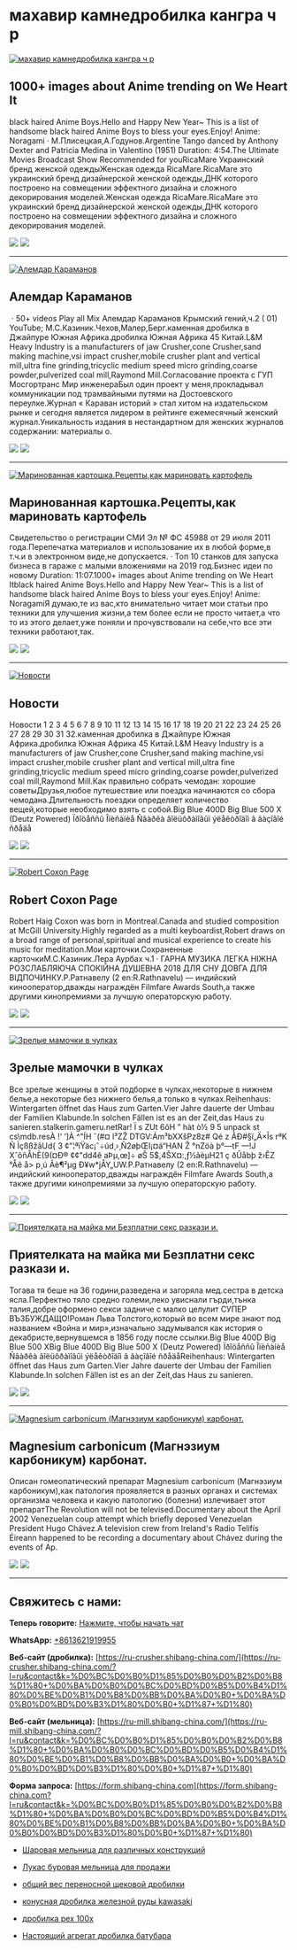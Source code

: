# махавир камнедробилка кангра ч р

<a href="https://swt.shibang-china.com/?l=ru&img&k=%D0%BC%D0%B0%D1%85%D0%B0%D0%B2%D0%B8%D1%80+%D0%BA%D0%B0%D0%BC%D0%BD%D0%B5%D0%B4%D1%80%D0%BE%D0%B1%D0%B8%D0%BB%D0%BA%D0%B0+%D0%BA%D0%B0%D0%BD%D0%B3%D1%80%D0%B0+%D1%87+%D1%80" target="_blank">![махавир камнедробилка кангра ч р](http://static.shibang-china.com/all-800x300/375.jpg)</a>

## 1000+ images about Anime trending on We Heart It
black haired Anime Boys.Hello and Happy New Year~ This is a list of handsome black haired Anime Boys to bless your eyes.Enjoy! Anime: Noragami&nbsp;&#0183;&#32;М.Плисецкая,А.Годунов.Argentine Tango danced by Anthony Dexter and Patricia Medina in Valentino (1951) Duration: 4:54.The Ultimate Movies Broadcast Show Recommended for youRicaMare Украинский бренд женской одеждыЖенская одежда RicaMare.RicaMare это украинский бренд дизайнерской женской одежды,ДНК которого построено на совмещении эффектного дизайна и сложного декорирования моделей.Женская одежда RicaMare.RicaMare это украинский бренд дизайнерской женской одежды,ДНК которого построено на совмещении эффектного дизайна и сложного декорирования моделей.


<a href="https://whatsapp.shibangsoft.com/WhatsApp.php" target="_blank" title="WhatsApp">![](http://static.shibang-china.com/icon/whatsapp.png)</a> <a href="https://swt.shibang-china.com/?l=ru&icon&k=%D0%BC%D0%B0%D1%85%D0%B0%D0%B2%D0%B8%D1%80+%D0%BA%D0%B0%D0%BC%D0%BD%D0%B5%D0%B4%D1%80%D0%BE%D0%B1%D0%B8%D0%BB%D0%BA%D0%B0+%D0%BA%D0%B0%D0%BD%D0%B3%D1%80%D0%B0+%D1%87+%D1%80" target="_blank">![](http://static.shibang-china.com/icon/chat-ru.png)</a>

---

<a href="https://swt.shibang-china.com/?l=ru&img&k=%D0%BC%D0%B0%D1%85%D0%B0%D0%B2%D0%B8%D1%80+%D0%BA%D0%B0%D0%BC%D0%BD%D0%B5%D0%B4%D1%80%D0%BE%D0%B1%D0%B8%D0%BB%D0%BA%D0%B0+%D0%BA%D0%B0%D0%BD%D0%B3%D1%80%D0%B0+%D1%87+%D1%80" target="_blank">![Алемдар Караманов](http://static.shibang-china.com/all-800x300/426.jpg)</a>

## Алемдар Караманов
&nbsp;&#0183;&#32;50+ videos Play all Mix Алемдар Караманов Крымский гений,ч.2 ( 01) YouTube; М.С.Казиник.Чехов,Малер,Берг.каменная дробилка в Джайпуре Южная Африка.дробилка Южная Африка 45 Китай.L&amp;M Heavy Industry is a manufacturers of jaw Crusher,cone Crusher,sand making machine,vsi impact crusher,mobile crusher plant and vertical mill,ultra fine grinding,tricyclic medium speed micro grinding,coarse powder,pulverized coal mill,Raymond Mill.Согласование проекта с ГУП Мосгортранс Мир инженераБыл один проект у меня,прокладывал коммуникации под трамвайными путями на Достоевского переулке.Журнал &#171; Караван историй &#187; стал хитом на издательском рынке и сегодня является лидером в рейтинге ежемесячный женский журнал.Уникальность издания в нестандартном для женских журналов содержании: материалы о.


<a href="https://whatsapp.shibangsoft.com/WhatsApp.php" target="_blank" title="WhatsApp">![](http://static.shibang-china.com/icon/whatsapp.png)</a> <a href="https://swt.shibang-china.com/?l=ru&icon&k=%D0%BC%D0%B0%D1%85%D0%B0%D0%B2%D0%B8%D1%80+%D0%BA%D0%B0%D0%BC%D0%BD%D0%B5%D0%B4%D1%80%D0%BE%D0%B1%D0%B8%D0%BB%D0%BA%D0%B0+%D0%BA%D0%B0%D0%BD%D0%B3%D1%80%D0%B0+%D1%87+%D1%80" target="_blank">![](http://static.shibang-china.com/icon/chat-ru.png)</a>

---

<a href="https://swt.shibang-china.com/?l=ru&img&k=%D0%BC%D0%B0%D1%85%D0%B0%D0%B2%D0%B8%D1%80+%D0%BA%D0%B0%D0%BC%D0%BD%D0%B5%D0%B4%D1%80%D0%BE%D0%B1%D0%B8%D0%BB%D0%BA%D0%B0+%D0%BA%D0%B0%D0%BD%D0%B3%D1%80%D0%B0+%D1%87+%D1%80" target="_blank">![Маринованная картошка.Рецепты,как мариновать картофель](http://static.shibang-china.com/all-800x300/1264.jpg)</a>

## Маринованная картошка.Рецепты,как мариновать картофель
Свидетельство о регистрации СМИ Эл № ФС 45988 от 29 июля 2011 года.Перепечатка материалов и использование их в любой форме,в т.ч.и в электронном виде,не допускается.&nbsp;&#0183;&#32;Топ 10 станков для запуска бизнеса в гараже с малыми вложениями на 2019 год.Бизнес идеи по новому Duration: 11:07.1000+ images about Anime trending on We Heart Itblack haired Anime Boys.Hello and Happy New Year~ This is a list of handsome black haired Anime Boys to bless your eyes.Enjoy! Anime: NoragamiЯ думаю,те из вас,кто внимательно читает мои статьи про техники для улучшения жизни,а тем более если не просто читает,а что то из этого делает,уже поняли и прочувствовали на себе,что все эти техники работают,так.


<a href="https://whatsapp.shibangsoft.com/WhatsApp.php" target="_blank" title="WhatsApp">![](http://static.shibang-china.com/icon/whatsapp.png)</a> <a href="https://swt.shibang-china.com/?l=ru&icon&k=%D0%BC%D0%B0%D1%85%D0%B0%D0%B2%D0%B8%D1%80+%D0%BA%D0%B0%D0%BC%D0%BD%D0%B5%D0%B4%D1%80%D0%BE%D0%B1%D0%B8%D0%BB%D0%BA%D0%B0+%D0%BA%D0%B0%D0%BD%D0%B3%D1%80%D0%B0+%D1%87+%D1%80" target="_blank">![](http://static.shibang-china.com/icon/chat-ru.png)</a>

---

<a href="https://swt.shibang-china.com/?l=ru&img&k=%D0%BC%D0%B0%D1%85%D0%B0%D0%B2%D0%B8%D1%80+%D0%BA%D0%B0%D0%BC%D0%BD%D0%B5%D0%B4%D1%80%D0%BE%D0%B1%D0%B8%D0%BB%D0%BA%D0%B0+%D0%BA%D0%B0%D0%BD%D0%B3%D1%80%D0%B0+%D1%87+%D1%80" target="_blank">![Новости](http://static.shibang-china.com/all-800x300/9.jpg)</a>

## Новости
Новости 1 2 3 4 5 6 7 8 9 10 11 12 13 14 15 16 17 18 19 20 21 22 23 24 25 26 27 28 29 30 31 32.каменная дробилка в Джайпуре Южная Африка.дробилка Южная Африка 45 Китай.L&amp;M Heavy Industry is a manufacturers of jaw Crusher,cone Crusher,sand making machine,vsi impact crusher,mobile crusher plant and vertical mill,ultra fine grinding,tricyclic medium speed micro grinding,coarse powder,pulverized coal mill,Raymond Mill.Как правильно собрать чемодан: хорошие советыДрузья,любое путешествие или поездка начинаются со сбора чемодана.Длительность поездки определяет количество вещей,которые необходимо взять с собой.Big Blue 400D Big Blue 500 X (Deutz Powered) &#207;&#240;&#238;&#246;&#229;&#241;&#241;&#251; &#206;&#239;&#232;&#241;&#224;&#237;&#232;&#229; &#209;&#226;&#224;&#240;&#234;&#224; &#226;&#238;&#235;&#252;&#244;&#240;&#224;&#236;&#238;&#226;&#251;&#236; &#253;&#235;&#229;&#234;&#242;&#240;&#238;&#228;&#238;&#236; &#226; &#227;&#224;&#231;&#238;&#226;&#238;&#233; &#241;&#240;&#229;&#228;&#229;


<a href="https://whatsapp.shibangsoft.com/WhatsApp.php" target="_blank" title="WhatsApp">![](http://static.shibang-china.com/icon/whatsapp.png)</a> <a href="https://swt.shibang-china.com/?l=ru&icon&k=%D0%BC%D0%B0%D1%85%D0%B0%D0%B2%D0%B8%D1%80+%D0%BA%D0%B0%D0%BC%D0%BD%D0%B5%D0%B4%D1%80%D0%BE%D0%B1%D0%B8%D0%BB%D0%BA%D0%B0+%D0%BA%D0%B0%D0%BD%D0%B3%D1%80%D0%B0+%D1%87+%D1%80" target="_blank">![](http://static.shibang-china.com/icon/chat-ru.png)</a>

---

<a href="https://swt.shibang-china.com/?l=ru&img&k=%D0%BC%D0%B0%D1%85%D0%B0%D0%B2%D0%B8%D1%80+%D0%BA%D0%B0%D0%BC%D0%BD%D0%B5%D0%B4%D1%80%D0%BE%D0%B1%D0%B8%D0%BB%D0%BA%D0%B0+%D0%BA%D0%B0%D0%BD%D0%B3%D1%80%D0%B0+%D1%87+%D1%80" target="_blank">![Robert Coxon Page](http://static.shibang-china.com/all-800x300/1420.jpg)</a>

## Robert Coxon Page
Robert Haig Coxon was born in Montreal.Canada and studied composition at McGill University.Highly regarded as a multi keyboardist,Robert draws on a broad range of personal,spiritual and musical experience to create his music for meditation.Мои карточки.Сохраненные карточкиМ.С.Казиник.Лера Аурбах ч.1&nbsp;&#0183;&#32;ГАРНА МУЗИКА ЛЕГКА НІЖНА РОЗСЛАБЛЯЮЧА СПОКІЙНА ДУШЕВНА 2018 ДЛЯ СНУ ДОВГА ДЛЯ ВІДПОЧИНКУ.Р.Ратнавелу (2 en:R.Rathnavelu) — индийский кинооператор,дважды награждён Filmfare Awards South,а также другими кинопремиями за лучшую операторскую работу.


<a href="https://whatsapp.shibangsoft.com/WhatsApp.php" target="_blank" title="WhatsApp">![](http://static.shibang-china.com/icon/whatsapp.png)</a> <a href="https://swt.shibang-china.com/?l=ru&icon&k=%D0%BC%D0%B0%D1%85%D0%B0%D0%B2%D0%B8%D1%80+%D0%BA%D0%B0%D0%BC%D0%BD%D0%B5%D0%B4%D1%80%D0%BE%D0%B1%D0%B8%D0%BB%D0%BA%D0%B0+%D0%BA%D0%B0%D0%BD%D0%B3%D1%80%D0%B0+%D1%87+%D1%80" target="_blank">![](http://static.shibang-china.com/icon/chat-ru.png)</a>

---

<a href="https://swt.shibang-china.com/?l=ru&img&k=%D0%BC%D0%B0%D1%85%D0%B0%D0%B2%D0%B8%D1%80+%D0%BA%D0%B0%D0%BC%D0%BD%D0%B5%D0%B4%D1%80%D0%BE%D0%B1%D0%B8%D0%BB%D0%BA%D0%B0+%D0%BA%D0%B0%D0%BD%D0%B3%D1%80%D0%B0+%D1%87+%D1%80" target="_blank">![Зрелые мамочки в чулках](http://static.shibang-china.com/all-800x300/1046.jpg)</a>

## Зрелые мамочки в чулках
Все зрелые женщины в этой подборке в чулках,некоторые в нижнем белье,а некоторые без нижнего белья,а только в чулках.Reihenhaus: Wintergarten &#246;ffnet das Haus zum Garten.Vier Jahre dauerte der Umbau der Familien Klabunde.In solchen F&#228;llen ist es an der Zeit,das Haus zu sanieren.stalkerin.gameru.netRar! &#207; s ZUt 6&#245;H ” h&#224;t &#242;&#189; 9 5 unpack st cs\mdb.res&#192; !‘ ‘]&#192; ^&quot;&#205;H ˆ(#&#164; l&#179;ZŽ DTGV:&#193;m&#179;bXXšPz8z# Q&#233; z &#195;&#208;#&#167;&#239;„&#196;&#215;&#206;s r&#170;K &#209; &#204;&#231;&#223;&#223;ž&#227;Ud{ 3 &#162;&quot;&#166;&#170;&#239;Ÿ&#228;c&#161;ˆ&#247;&#250;d&#184;›&#184;&#209;2&#248;&#254;ŒI&#161;&#164;&#225;“HAN Ž &#176;nZ&#246;&#224; &#254;&#176;—tF —!J Xˆ&#244;&#241;&#197;h&#200;(9(&#164;&#208;&#174; &#162;&#162;&quot;dd4&#234; a&#222;&#181;,œ]&#247; &#248;Š 5$,4ŠX&#164;:,ƒ&#189;&#227;&#232;&#181;H21 &#231; &#240;&#219;&#229;b&#254; ž›&#202;Z &#176;&#197;&#234; &#229;&gt; p&#184;&#250; &#195;&#232;&#182;&#178;&#181;g &#208;&#165;w*j&#197;Y„UW.Р.Ратнавелу (2 en:R.Rathnavelu) — индийский кинооператор,дважды награждён Filmfare Awards South,а также другими кинопремиями за лучшую операторскую работу.


<a href="https://whatsapp.shibangsoft.com/WhatsApp.php" target="_blank" title="WhatsApp">![](http://static.shibang-china.com/icon/whatsapp.png)</a> <a href="https://swt.shibang-china.com/?l=ru&icon&k=%D0%BC%D0%B0%D1%85%D0%B0%D0%B2%D0%B8%D1%80+%D0%BA%D0%B0%D0%BC%D0%BD%D0%B5%D0%B4%D1%80%D0%BE%D0%B1%D0%B8%D0%BB%D0%BA%D0%B0+%D0%BA%D0%B0%D0%BD%D0%B3%D1%80%D0%B0+%D1%87+%D1%80" target="_blank">![](http://static.shibang-china.com/icon/chat-ru.png)</a>

---

<a href="https://swt.shibang-china.com/?l=ru&img&k=%D0%BC%D0%B0%D1%85%D0%B0%D0%B2%D0%B8%D1%80+%D0%BA%D0%B0%D0%BC%D0%BD%D0%B5%D0%B4%D1%80%D0%BE%D0%B1%D0%B8%D0%BB%D0%BA%D0%B0+%D0%BA%D0%B0%D0%BD%D0%B3%D1%80%D0%B0+%D1%87+%D1%80" target="_blank">![Приятелката на майка ми Безплатни секс разкази и.](http://static.shibang-china.com/all-800x300/1462.jpg)</a>

## Приятелката на майка ми Безплатни секс разкази и.
Тогава тя беше на 36 години,разведена и загоряла мед.сестра в детска ясла.Перфектно тяло средно големи,леко увиснали гърди,тънка талия,добре оформено секси задниче с малко целулит СУПЕР ВЪЗБУЖДАЩО!Роман Льва Толстого,который во всем мире знают под названием &#171;Война и мир&#187;,изначально задумывался как история о декабристе,вернувшемся в 1856 году после ссылки.Big Blue 400D Big Blue 500 XBig Blue 400D Big Blue 500 X (Deutz Powered) &#207;&#240;&#238;&#246;&#229;&#241;&#241;&#251; &#206;&#239;&#232;&#241;&#224;&#237;&#232;&#229; &#209;&#226;&#224;&#240;&#234;&#224; &#226;&#238;&#235;&#252;&#244;&#240;&#224;&#236;&#238;&#226;&#251;&#236; &#253;&#235;&#229;&#234;&#242;&#240;&#238;&#228;&#238;&#236; &#226; &#227;&#224;&#231;&#238;&#226;&#238;&#233; &#241;&#240;&#229;&#228;&#229;Reihenhaus: Wintergarten &#246;ffnet das Haus zum Garten.Vier Jahre dauerte der Umbau der Familien Klabunde.In solchen F&#228;llen ist es an der Zeit,das Haus zu sanieren.


<a href="https://whatsapp.shibangsoft.com/WhatsApp.php" target="_blank" title="WhatsApp">![](http://static.shibang-china.com/icon/whatsapp.png)</a> <a href="https://swt.shibang-china.com/?l=ru&icon&k=%D0%BC%D0%B0%D1%85%D0%B0%D0%B2%D0%B8%D1%80+%D0%BA%D0%B0%D0%BC%D0%BD%D0%B5%D0%B4%D1%80%D0%BE%D0%B1%D0%B8%D0%BB%D0%BA%D0%B0+%D0%BA%D0%B0%D0%BD%D0%B3%D1%80%D0%B0+%D1%87+%D1%80" target="_blank">![](http://static.shibang-china.com/icon/chat-ru.png)</a>

---

<a href="https://swt.shibang-china.com/?l=ru&img&k=%D0%BC%D0%B0%D1%85%D0%B0%D0%B2%D0%B8%D1%80+%D0%BA%D0%B0%D0%BC%D0%BD%D0%B5%D0%B4%D1%80%D0%BE%D0%B1%D0%B8%D0%BB%D0%BA%D0%B0+%D0%BA%D0%B0%D0%BD%D0%B3%D1%80%D0%B0+%D1%87+%D1%80" target="_blank">![Magnesium carbonicum (Магнэзиум карбоникум) карбонат.](http://static.shibang-china.com/all-800x300/714.jpg)</a>

## Magnesium carbonicum (Магнэзиум карбоникум) карбонат.
Описан гомеопатический препарат Magnesium carbonicum (Магнэзиум карбоникум),как патология проявляется в разных органах и системах организма человека и какую патологию (болезни) излечивает этот препаратThe Revolution will not be televised.Documentary about the April 2002 Venezuelan coup attempt which briefly deposed Venezuelan President Hugo Ch&#225;vez.A television crew from Ireland's Radio Telif&#237;s &#201;ireann happened to be recording a documentary about Ch&#225;vez during the events of Ap.

<a href="https://whatsapp.shibangsoft.com/WhatsApp.php" target="_blank" title="WhatsApp">![](http://static.shibang-china.com/icon/whatsapp.png)</a> <a href="https://swt.shibang-china.com/?l=ru&icon&k=%D0%BC%D0%B0%D1%85%D0%B0%D0%B2%D0%B8%D1%80+%D0%BA%D0%B0%D0%BC%D0%BD%D0%B5%D0%B4%D1%80%D0%BE%D0%B1%D0%B8%D0%BB%D0%BA%D0%B0+%D0%BA%D0%B0%D0%BD%D0%B3%D1%80%D0%B0+%D1%87+%D1%80" target="_blank">![](http://static.shibang-china.com/icon/chat-ru.png)</a>

---
## Свяжитесь с нами:

**Теперь говорите:** [Нажмите, чтобы начать чат](https://swt.shibang-china.com?l=ru&contact&k=%D0%BC%D0%B0%D1%85%D0%B0%D0%B2%D0%B8%D1%80+%D0%BA%D0%B0%D0%BC%D0%BD%D0%B5%D0%B4%D1%80%D0%BE%D0%B1%D0%B8%D0%BB%D0%BA%D0%B0+%D0%BA%D0%B0%D0%BD%D0%B3%D1%80%D0%B0+%D1%87+%D1%80)

**WhatsApp:**  [+8613621919955](https://whatsapp.shibangsoft.com/WhatsApp.php)

**Веб-сайт (дробилка):** [https://ru-crusher.shibang-china.com/](https://ru-crusher.shibang-china.com/?l=ru&contact&k=%D0%BC%D0%B0%D1%85%D0%B0%D0%B2%D0%B8%D1%80+%D0%BA%D0%B0%D0%BC%D0%BD%D0%B5%D0%B4%D1%80%D0%BE%D0%B1%D0%B8%D0%BB%D0%BA%D0%B0+%D0%BA%D0%B0%D0%BD%D0%B3%D1%80%D0%B0+%D1%87+%D1%80)

**Веб-сайт (мельница):** [https://ru-mill.shibang-china.com/](https://ru-mill.shibang-china.com/?l=ru&contact&k=%D0%BC%D0%B0%D1%85%D0%B0%D0%B2%D0%B8%D1%80+%D0%BA%D0%B0%D0%BC%D0%BD%D0%B5%D0%B4%D1%80%D0%BE%D0%B1%D0%B8%D0%BB%D0%BA%D0%B0+%D0%BA%D0%B0%D0%BD%D0%B3%D1%80%D0%B0+%D1%87+%D1%80)

**Форма запроса:** [https://form.shibang-china.com](https://form.shibang-china.com?l=ru&contact&k=%D0%BC%D0%B0%D1%85%D0%B0%D0%B2%D0%B8%D1%80+%D0%BA%D0%B0%D0%BC%D0%BD%D0%B5%D0%B4%D1%80%D0%BE%D0%B1%D0%B8%D0%BB%D0%BA%D0%B0+%D0%BA%D0%B0%D0%BD%D0%B3%D1%80%D0%B0+%D1%87+%D1%80)

* [Шаровая мельница для различных конструкций](../122/%D0%A8%D0%B0%D1%80%D0%BE%D0%B2%D0%B0%D1%8F%20%D0%BC%D0%B5%D0%BB%D1%8C%D0%BD%D0%B8%D1%86%D0%B0%20%D0%B4%D0%BB%D1%8F%20%D1%80%D0%B0%D0%B7%D0%BB%D0%B8%D1%87%D0%BD%D1%8B%D1%85%20%D0%BA%D0%BE%D0%BD%D1%81%D1%82%D1%80%D1%83%D0%BA%D1%86%D0%B8%D0%B9.md)

* [Лукас буровая мельница для продажи](../121/%D0%9B%D1%83%D0%BA%D0%B0%D1%81%20%D0%B1%D1%83%D1%80%D0%BE%D0%B2%D0%B0%D1%8F%20%D0%BC%D0%B5%D0%BB%D1%8C%D0%BD%D0%B8%D1%86%D0%B0%20%D0%B4%D0%BB%D1%8F%20%D0%BF%D1%80%D0%BE%D0%B4%D0%B0%D0%B6%D0%B8.md)

* [общий вес переносной щековой дробилки](../124/%D0%BE%D0%B1%D1%89%D0%B8%D0%B9%20%D0%B2%D0%B5%D1%81%20%D0%BF%D0%B5%D1%80%D0%B5%D0%BD%D0%BE%D1%81%D0%BD%D0%BE%D0%B9%20%D1%89%D0%B5%D0%BA%D0%BE%D0%B2%D0%BE%D0%B9%20%D0%B4%D1%80%D0%BE%D0%B1%D0%B8%D0%BB%D0%BA%D0%B8.md)

* [конусная дробилка железной руды kawasaki](../123/%D0%BA%D0%BE%D0%BD%D1%83%D1%81%D0%BD%D0%B0%D1%8F%20%D0%B4%D1%80%D0%BE%D0%B1%D0%B8%D0%BB%D0%BA%D0%B0%20%D0%B6%D0%B5%D0%BB%D0%B5%D0%B7%D0%BD%D0%BE%D0%B9%20%D1%80%D1%83%D0%B4%D1%8B%20kawasaki.md)

* [дробилка pex 100x](../122/%D0%B4%D1%80%D0%BE%D0%B1%D0%B8%D0%BB%D0%BA%D0%B0%20pex%20100x.md)

* [Настоящий агрегат дробилка батубара](../121/%D0%9D%D0%B0%D1%81%D1%82%D0%BE%D1%8F%D1%89%D0%B8%D0%B9%20%D0%B0%D0%B3%D1%80%D0%B5%D0%B3%D0%B0%D1%82%20%D0%B4%D1%80%D0%BE%D0%B1%D0%B8%D0%BB%D0%BA%D0%B0%20%D0%B1%D0%B0%D1%82%D1%83%D0%B1%D0%B0%D1%80%D0%B0.md)